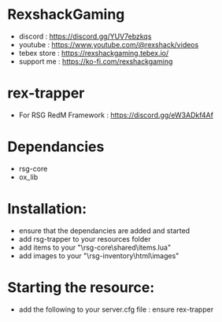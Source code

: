 # RexshackGaming
- discord : https://discord.gg/YUV7ebzkqs
- youtube : https://www.youtube.com/@rexshack/videos
- tebex store : https://rexshackgaming.tebex.io/
- support me : https://ko-fi.com/rexshackgaming

# rex-trapper
- For RSG RedM Framework : https://discord.gg/eW3ADkf4Af

# Dependancies
- rsg-core
- ox_lib

# Installation:
- ensure that the dependancies are added and started
- add rsg-trapper to your resources folder
- add items to your "\rsg-core\shared\items.lua"
- add images to your "\rsg-inventory\html\images"

# Starting the resource:
- add the following to your server.cfg file : ensure rex-trapper
